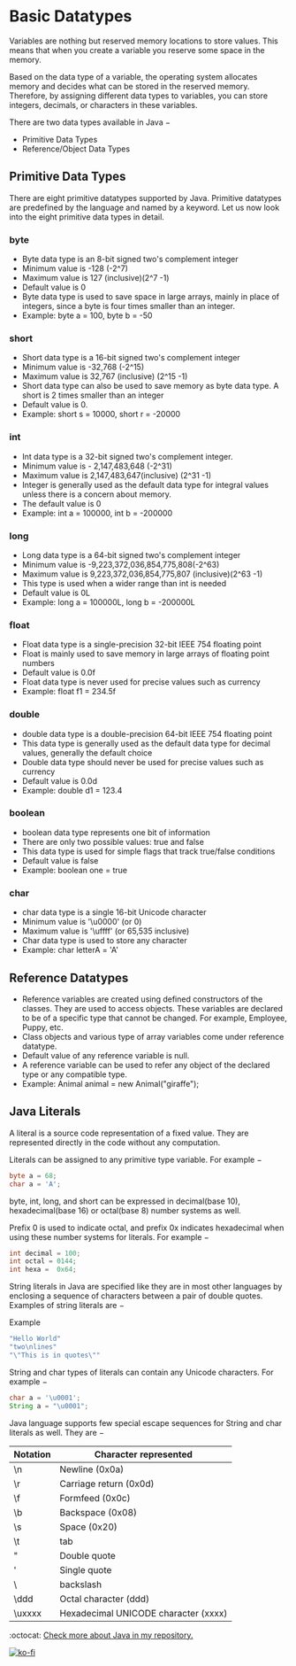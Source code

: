 # Basic Datatypes

Variables are nothing but reserved memory locations to store values. This means that when you create a variable you reserve some space in the memory.

Based on the data type of a variable, the operating system allocates memory and decides what can be stored in the reserved memory. Therefore, by assigning different data types to variables, you can store integers, decimals, or characters in these variables.

There are two data types available in Java −

- Primitive Data Types
- Reference/Object Data Types

## Primitive Data Types

There are eight primitive datatypes supported by Java. Primitive datatypes are predefined by the language and named by a keyword. Let us now look into the eight primitive data types in detail.

### byte

- Byte data type is an 8-bit signed two's complement integer
- Minimum value is -128 (-2^7)
- Maximum value is 127 (inclusive)(2^7 -1)
- Default value is 0
- Byte data type is used to save space in large arrays, mainly in place of integers, since a byte is four times smaller than an integer.
- Example: byte a = 100, byte b = -50

### short

- Short data type is a 16-bit signed two's complement integer
- Minimum value is -32,768 (-2^15)
- Maximum value is 32,767 (inclusive) (2^15 -1)
- Short data type can also be used to save memory as byte data type. A short is 2 times smaller than an integer
- Default value is 0.
- Example: short s = 10000, short r = -20000

### int

- Int data type is a 32-bit signed two's complement integer.
- Minimum value is - 2,147,483,648 (-2^31)
- Maximum value is 2,147,483,647(inclusive) (2^31 -1)
- Integer is generally used as the default data type for integral values unless there is a concern about memory.
- The default value is 0
- Example: int a = 100000, int b = -200000

### long

- Long data type is a 64-bit signed two's complement integer
- Minimum value is -9,223,372,036,854,775,808(-2^63)
- Maximum value is 9,223,372,036,854,775,807 (inclusive)(2^63 -1)
- This type is used when a wider range than int is needed
- Default value is 0L
- Example: long a = 100000L, long b = -200000L

### float

- Float data type is a single-precision 32-bit IEEE 754 floating point
- Float is mainly used to save memory in large arrays of floating point numbers
- Default value is 0.0f
- Float data type is never used for precise values such as currency
- Example: float f1 = 234.5f

### double

- double data type is a double-precision 64-bit IEEE 754 floating point
- This data type is generally used as the default data type for decimal values, generally the default choice
- Double data type should never be used for precise values such as currency
- Default value is 0.0d
- Example: double d1 = 123.4

### boolean

- boolean data type represents one bit of information
- There are only two possible values: true and false
- This data type is used for simple flags that track true/false conditions
- Default value is false
- Example: boolean one = true

### char

- char data type is a single 16-bit Unicode character
- Minimum value is '\u0000' (or 0)
- Maximum value is '\uffff' (or 65,535 inclusive)
- Char data type is used to store any character
- Example: char letterA = 'A'

## Reference Datatypes

- Reference variables are created using defined constructors of the classes. They are used to access objects. These variables are declared to be of a specific type that cannot be changed. For example, Employee, Puppy, etc.
- Class objects and various type of array variables come under reference datatype.
- Default value of any reference variable is null.
- A reference variable can be used to refer any object of the declared type or any compatible type.
- Example: Animal animal = new Animal("giraffe");

## Java Literals

A literal is a source code representation of a fixed value. They are represented directly in the code without any computation.

Literals can be assigned to any primitive type variable. For example −

```java
byte a = 68;
char a = 'A';
```

byte, int, long, and short can be expressed in decimal(base 10), hexadecimal(base 16) or octal(base 8) number systems as well.

Prefix 0 is used to indicate octal, and prefix 0x indicates hexadecimal when using these number systems for literals. For example −

```java
int decimal = 100;
int octal = 0144;
int hexa =  0x64;
```

String literals in Java are specified like they are in most other languages by enclosing a sequence of characters between a pair of double quotes. Examples of string literals are −

Example

```java
"Hello World"
"two\nlines"
"\"This is in quotes\""
```

String and char types of literals can contain any Unicode characters. For example −

```java
char a = '\u0001';
String a = "\u0001";
```

Java language supports few special escape sequences for String and char literals as well. They are −

Notation | Character represented
-------- | --------
\n | Newline (0x0a)
\r | Carriage return (0x0d)
\f | Formfeed (0x0c)
\b | Backspace (0x08)
\s | Space (0x20)
\t | tab
\" | Double quote
\' | Single quote
\\ | backslash
\ddd |Octal character (ddd)
\uxxxx | Hexadecimal UNICODE character (xxxx)

:octocat: [Check more about Java in my repository.](https://github.com/FernandoCalmet/Java)

[![ko-fi](https://www.ko-fi.com/img/githubbutton_sm.svg)](https://ko-fi.com/T6T41JKMI)
